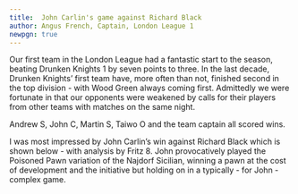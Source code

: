 ```yaml
---
title:  John Carlin's game against Richard Black
author: Angus French, Captain, London League 1
newpgn: true
---
```


Our first team in the London League had a fantastic start to the season, beating Drunken Knights 1 by seven points to three. In the last decade, Drunken Knights’ first team have, more often than not, finished second in the top division - with Wood Green always coming first. Admittedly we were fortunate in that our opponents were weakened by calls for their players from other teams with matches on the same night.

Andrew S, John C, Martin S, Taiwo O and the team captain all scored wins.

I was most impressed by John Carlin’s win against Richard Black which is shown below - with analysis by Fritz 8. John provocatively played the Poisoned Pawn variation of the Najdorf Sicilian, winning a pawn at the cost of development and the initiative but holding on in a typically - for John - complex game.

<div id="board1" style="width: 800px; margin-top: 20px; margin-bottom: 20px;"></div>
<script>
  var cfg = { position: 'start', pgnFile: '/assets/pgn/Black- Carlin-Oct-2017-v1.pgn', locale: 'en', pieceStyle: 'merida', orientation: 'white', theme: 'chesscom'};
  var board = pgnView('board1', cfg);
</script>
